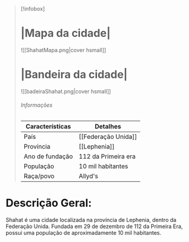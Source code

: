 
> [!infobox]
> #  |Mapa da cidade|
> ![[ShahatMapa.png|cover hsmall]]
> #  |Bandeira da cidade|
> ![[badeiraShahat.png|cover hsmall]]
> ###### Informações
> | Características| Detalhes |
> | ---- | ---- |
> | País | [[Federação Unida]] |
> | Província | [[Lephenia]] |
> | Ano de fundação| 112 da Primeira era |
> | População | 10 mil habitantes |
> | Raça/povo | Allyd's |

# **Descrição Geral:** 
Shahat é uma cidade localizada na província de Lephenia, dentro da Federação Unida. Fundada em 29 de dezembro de 112 da Primeira Era, possui uma população de aproximadamente 10 mil habitantes. 